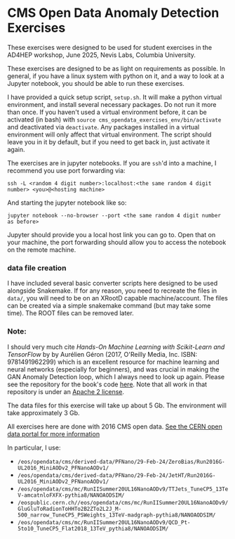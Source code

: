 # CMS Open Data Anomaly Detection Exercises

These exercises were designed to be used for student exercises in the AD4HEP workshop, June 2025, Nevis Labs, Columbia University.

These exercises are designed to be as light on requirements as possible. In general, if you have a linux system with python on it, and a way to look at a Jupyter notebook, you should be able to run these exercises.

I have provided a quick setup script, `setup.sh`.
It will make a python virtual environment, and install several necessary packages. Do not run it more than once.
If you haven't used a virtual environment before, it can be activated (in bash) with `source cms_opendata_exercises_env/bin/activate` and deactivated via `deactivate`.
Any packages installed in a virtual environment will only affect that virtual environment.
The script should leave you in it by default, but if you need to get back in, just activate it again.

The exercises are in jupyter notebooks. If you are `ssh`'d into a machine, I recommend you use port forwarding via:
```
ssh -L <random 4 digit number>:localhost:<the same random 4 digit number> <you>@<hosting machine>
```

And starting the jupyter notebook like so:
```
jupyter notebook --no-browser --port <the same random 4 digit number as before>
```

Jupyter should provide you a local host link you can go to. Open that on your machine, the port forwarding should allow you to access the notebook on the remote machine.

### data file creation
I have included several basic converter scripts here designed to be used alongside Snakemake. If for any reason, you need to recreate the files in `data/`, you will need to be on an XRootD capable machine/account. The files can be created via a simple snakemake command (but may take some time). The ROOT files can be removed later.

### Note:

I should very much cite _Hands-On Machine Learning with Scikit-Learn and TensorFlow_ by by Aurélien Géron (2017,  O'Reilly Media, Inc. ISBN: 9781491962299) which is an excellent resource for machine learning and neural networks (especially for beginners), and was crucial in making the GAN Anomaly Detection loop, which I always need to look up again. Please see the repository for the book's code [here](https://github.com/ageron/handson-ml2/tree/master). Note that all work in that repository is under an [Apache 2 license](https://www.apache.org/licenses/LICENSE-2.0).

The data files for this exercise will take up about 5 Gb. The environment will take approximately 3 Gb.

All exercises here are done with 2016 CMS open data. [See the CERN open data portal for more information](https://opendata.cern.ch/)

In particular, I use:
- `/eos/opendata/cms/derived-data/PFNano/29-Feb-24/ZeroBias/Run2016G-UL2016_MiniAODv2_PFNanoAODv1/`
- `/eos/opendata/cms/derived-data/PFNano/29-Feb-24/JetHT/Run2016G-UL2016_MiniAODv2_PFNanoAODv1/`
- `/eos/opendata/cms/mc/RunIISummer20UL16NanoAODv9/TTJets_TuneCP5_13TeV-amcatnloFXFX-pythia8/NANOAODSIM/`
- `/eospublic.cern.ch//eos/opendata/cms/mc/RunIISummer20UL16NanoAODv9/GluGluToRadionToHHTo2B2ZTo2L2J_M-500_narrow_TuneCP5_PSWeights_13TeV-madgraph-pythia8/NANOAODSIM/`
- `/eos/opendata/cms/mc/RunIISummer20UL16NanoAODv9/QCD_Pt-5to10_TuneCP5_Flat2018_13TeV_pythia8/NANOAODSIM/`
